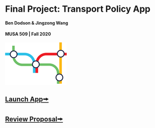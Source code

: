 # Final Project: Transport Policy App
#### Ben Dodson & Jingzong Wang
#### MUSA 509 | Fall 2020
<img src="https://github.com/MUSA-509/final-project-jingzong-ben/blob/master/Images/logo.png" style="width:200px;"/>

## <a href="http://transitridershipduringcovid-env.eba-wbdrnkst.us-east-1.elasticbeanstalk.com/"> Launch App🠚   </a>

## <a href="https://github.com/MUSA-509/final-project-jingzong-ben/blob/master/Proposal.md"> Review Proposal🠚   </a>